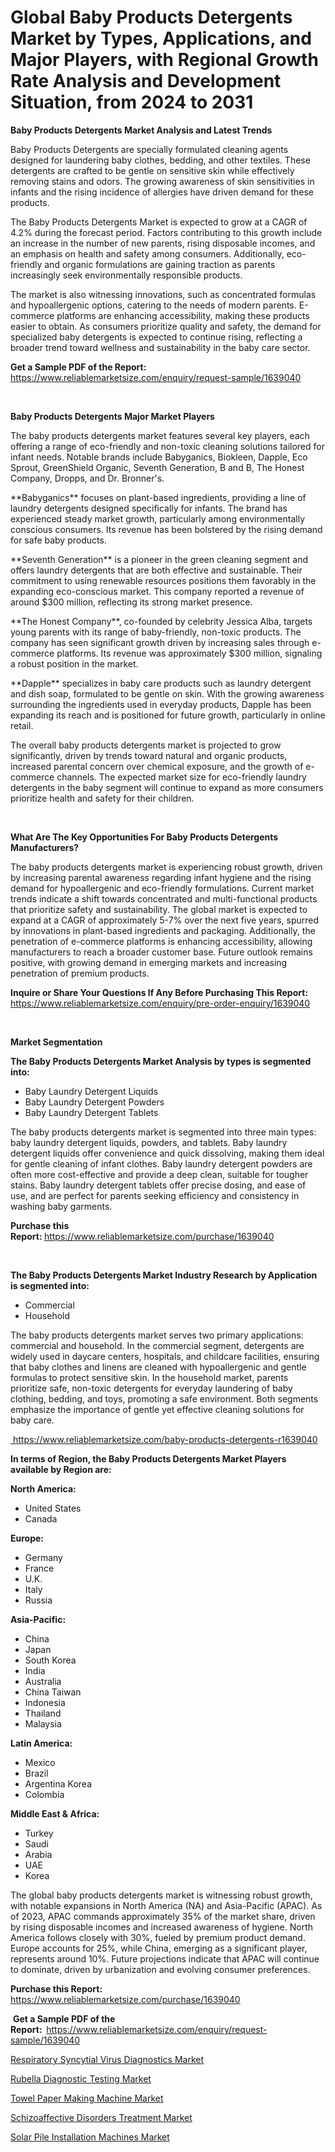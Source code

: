 <p><h1>Global Baby Products Detergents Market by Types, Applications, and Major Players, with Regional Growth Rate Analysis and Development Situation, from 2024 to 2031</h1></p><p><strong>Baby Products Detergents Market Analysis and Latest Trends</strong></p>
<p><p>Baby Products Detergents are specially formulated cleaning agents designed for laundering baby clothes, bedding, and other textiles. These detergents are crafted to be gentle on sensitive skin while effectively removing stains and odors. The growing awareness of skin sensitivities in infants and the rising incidence of allergies have driven demand for these products.</p><p>The Baby Products Detergents Market is expected to grow at a CAGR of 4.2% during the forecast period. Factors contributing to this growth include an increase in the number of new parents, rising disposable incomes, and an emphasis on health and safety among consumers. Additionally, eco-friendly and organic formulations are gaining traction as parents increasingly seek environmentally responsible products.</p><p>The market is also witnessing innovations, such as concentrated formulas and hypoallergenic options, catering to the needs of modern parents. E-commerce platforms are enhancing accessibility, making these products easier to obtain. As consumers prioritize quality and safety, the demand for specialized baby detergents is expected to continue rising, reflecting a broader trend toward wellness and sustainability in the baby care sector.</p></p>
<p><strong>Get a Sample PDF of the Report:&nbsp;</strong> <a href="https://www.reliablemarketsize.com/enquiry/request-sample/1639040?utm_campaign=1838&utm_medium=2&utm_source=Github&utm_content=ia&utm_term=07122024&utm_id=baby-products-detergents">https://www.reliablemarketsize.com/enquiry/request-sample/1639040</a></p>
<p>&nbsp;</p>
<p><strong>Baby Products Detergents Major Market Players</strong></p>
<p><p>The baby products detergents market features several key players, each offering a range of eco-friendly and non-toxic cleaning solutions tailored for infant needs. Notable brands include Babyganics, Biokleen, Dapple, Eco Sprout, GreenShield Organic, Seventh Generation, B and B, The Honest Company, Dropps, and Dr. Bronner's.</p><p>**Babyganics** focuses on plant-based ingredients, providing a line of laundry detergents designed specifically for infants. The brand has experienced steady market growth, particularly among environmentally conscious consumers. Its revenue has been bolstered by the rising demand for safe baby products.</p><p>**Seventh Generation** is a pioneer in the green cleaning segment and offers laundry detergents that are both effective and sustainable. Their commitment to using renewable resources positions them favorably in the expanding eco-conscious market. This company reported a revenue of around $300 million, reflecting its strong market presence.</p><p>**The Honest Company**, co-founded by celebrity Jessica Alba, targets young parents with its range of baby-friendly, non-toxic products. The company has seen significant growth driven by increasing sales through e-commerce platforms. Its revenue was approximately $300 million, signaling a robust position in the market.</p><p>**Dapple** specializes in baby care products such as laundry detergent and dish soap, formulated to be gentle on skin. With the growing awareness surrounding the ingredients used in everyday products, Dapple has been expanding its reach and is positioned for future growth, particularly in online retail.</p><p>The overall baby products detergents market is projected to grow significantly, driven by trends toward natural and organic products, increased parental concern over chemical exposure, and the growth of e-commerce channels. The expected market size for eco-friendly laundry detergents in the baby segment will continue to expand as more consumers prioritize health and safety for their children.</p></p>
<p>&nbsp;</p>
<p><strong>What Are The Key Opportunities For Baby Products Detergents Manufacturers?</strong></p>
<p><p>The baby products detergents market is experiencing robust growth, driven by increasing parental awareness regarding infant hygiene and the rising demand for hypoallergenic and eco-friendly formulations. Current market trends indicate a shift towards concentrated and multi-functional products that prioritize safety and sustainability. The global market is expected to expand at a CAGR of approximately 5-7% over the next five years, spurred by innovations in plant-based ingredients and packaging. Additionally, the penetration of e-commerce platforms is enhancing accessibility, allowing manufacturers to reach a broader customer base. Future outlook remains positive, with growing demand in emerging markets and increasing penetration of premium products.</p></p>
<p><strong>Inquire or Share Your Questions If Any Before Purchasing This Report:</strong> <a href="https://www.reliablemarketsize.com/enquiry/pre-order-enquiry/1639040?utm_campaign=1838&utm_medium=2&utm_source=Github&utm_content=ia&utm_term=07122024&utm_id=baby-products-detergents">https://www.reliablemarketsize.com/enquiry/pre-order-enquiry/1639040</a></p>
<p>&nbsp;</p>
<p><strong>Market Segmentation</strong></p>
<p><strong>The Baby Products Detergents Market Analysis by types is segmented into:</strong></p>
<p><ul><li>Baby Laundry Detergent Liquids</li><li>Baby Laundry Detergent Powders</li><li>Baby Laundry Detergent Tablets</li></ul></p>
<p><p>The baby products detergents market is segmented into three main types: baby laundry detergent liquids, powders, and tablets. Baby laundry detergent liquids offer convenience and quick dissolving, making them ideal for gentle cleaning of infant clothes. Baby laundry detergent powders are often more cost-effective and provide a deep clean, suitable for tougher stains. Baby laundry detergent tablets offer precise dosing, and ease of use, and are perfect for parents seeking efficiency and consistency in washing baby garments.</p></p>
<p><strong>Purchase this Report:&nbsp;</strong><a href="https://www.reliablemarketsize.com/purchase/1639040?utm_campaign=1838&utm_medium=2&utm_source=Github&utm_content=ia&utm_term=07122024&utm_id=baby-products-detergents">https://www.reliablemarketsize.com/purchase/1639040</a></p>
<p>&nbsp;</p>
<p><strong>The Baby Products Detergents Market Industry Research by Application is segmented into:</strong></p>
<p><ul><li>Commercial</li><li>Household</li></ul></p>
<p><p>The baby products detergents market serves two primary applications: commercial and household. In the commercial segment, detergents are widely used in daycare centers, hospitals, and childcare facilities, ensuring that baby clothes and linens are cleaned with hypoallergenic and gentle formulas to protect sensitive skin. In the household market, parents prioritize safe, non-toxic detergents for everyday laundering of baby clothing, bedding, and toys, promoting a safe environment. Both segments emphasize the importance of gentle yet effective cleaning solutions for baby care.</p></p>
<p><a href="https://www.reliablemarketsize.com/baby-products-detergents-r1639040?utm_campaign=1838&utm_medium=2&utm_source=Github&utm_content=ia&utm_term=07122024&utm_id=baby-products-detergents">&nbsp;https://www.reliablemarketsize.com/baby-products-detergents-r1639040</a></p>
<p><strong>In terms of Region, the Baby Products Detergents Market Players available by Region are:</strong></p>
<p>
    <p> <strong> North America: </strong>
        <ul>
            <li>United States</li>
            <li>Canada</li>
        </ul>
        </p> 
    <p> <strong> Europe: </strong>
        <ul>
            <li>Germany</li>
            <li>France</li>
            <li>U.K.</li>
            <li>Italy</li>
            <li>Russia</li>
        </ul>
        </p> 
    <p> <strong> Asia-Pacific: </strong>
        <ul>
            <li>China</li>
            <li>Japan</li>
            <li>South Korea</li>
            <li>India</li>
            <li>Australia</li>
            <li>China Taiwan</li>
            <li>Indonesia</li>
            <li>Thailand</li>
            <li>Malaysia</li>
        </ul>
        </p> 
    <p> <strong> Latin America: </strong>
        <ul>
            <li>Mexico</li>
            <li>Brazil</li>
            <li>Argentina Korea</li>
            <li>Colombia</li>
        </ul>
        </p> 
    <p> <strong> Middle East & Africa: </strong>
        <ul>
            <li>Turkey</li>
            <li>Saudi</li>
            <li>Arabia</li>
            <li>UAE</li>
            <li>Korea</li>
        </ul>
    </p>
    </p>
<p><p>The global baby products detergents market is witnessing robust growth, with notable expansions in North America (NA) and Asia-Pacific (APAC). As of 2023, APAC commands approximately 35% of the market share, driven by rising disposable incomes and increased awareness of hygiene. North America follows closely with 30%, fueled by premium product demand. Europe accounts for 25%, while China, emerging as a significant player, represents around 10%. Future projections indicate that APAC will continue to dominate, driven by urbanization and evolving consumer preferences.</p></p>
<p><strong>Purchase this Report: </strong><a href="https://www.reliablemarketsize.com/purchase/1639040?utm_campaign=1838&utm_medium=2&utm_source=Github&utm_content=ia&utm_term=07122024&utm_id=baby-products-detergents">https://www.reliablemarketsize.com/purchase/1639040</a></p>
<p>&nbsp;<strong>Get a Sample PDF of the Report:&nbsp;&nbsp;</strong><a href="https://www.reliablemarketsize.com/enquiry/request-sample/1639040?utm_campaign=1838&utm_medium=2&utm_source=Github&utm_content=ia&utm_term=07122024&utm_id=baby-products-detergents">https://www.reliablemarketsize.com/enquiry/request-sample/1639040</a></p>
<p><strong></strong></p>
<p><p><a href="https://www.linkedin.com/pulse/growth-projections-respiratory-syncytial-virus-diagnostics-c2eoe?utm_campaign=1838&utm_medium=2&utm_source=Github&utm_content=ia&utm_term=07122024&utm_id=baby-products-detergents">Respiratory Syncytial Virus Diagnostics Market</a></p><p><a href="https://www.linkedin.com/pulse/rubella-diagnostic-testing-market-size-share-research-report-oyzde?utm_campaign=1838&utm_medium=2&utm_source=Github&utm_content=ia&utm_term=07122024&utm_id=baby-products-detergents">Rubella Diagnostic Testing Market</a></p><p><a href="https://issuu.com/reportprime-2/docs/towel-paper-making-machine-market-size-2030.pptx?utm_campaign=1838&utm_medium=2&utm_source=Github&utm_content=ia&utm_term=07122024&utm_id=baby-products-detergents">Towel Paper Making Machine Market</a></p><p><a href="https://www.linkedin.com/pulse/analyzing-schizoaffective-disorders-treatment-market-growth-upwle?utm_campaign=1838&utm_medium=2&utm_source=Github&utm_content=ia&utm_term=07122024&utm_id=baby-products-detergents">Schizoaffective Disorders Treatment Market</a></p><p><a href="https://issuu.com/reportprime-2/docs/solar-pile-installation-machines-market-size-2030.?utm_campaign=1838&utm_medium=2&utm_source=Github&utm_content=ia&utm_term=07122024&utm_id=baby-products-detergents">Solar Pile Installation Machines Market</a></p></p>